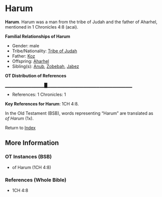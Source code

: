 # Harum
**Harum**. 
Harum was a man from the tribe of Judah and the father of Aharhel, mentioned in 1 Chronicles 4:8 (acai). 




**Familial Relationships of Harum**


* Gender: male
* Tribe/Nationality: [Tribe of Judah](../../../groups/md/acai/Judah.md)
* Father: [Koz](Koz.md)
* Offspring: [Aharhel](Aharhel.md)
* Sibling(s): [Anub](Anub.md), [Zobebah](Zobebah.md), [Jabez](Jabez.md)


**OT Distribution of References**

▁▁▁▁▁▁▁▁▁▁▁▁█▁▁▁▁▁▁▁▁▁▁▁▁▁▁▁▁▁▁▁▁▁▁▁▁▁▁
* References: 1 Chronicles: 1



**Key References for Harum**: 
1CH 4:8. 


In the Old Testament (BSB), words representing “Harum” are translated as 
*of Harum* (1x). 




Return to [Index](00-Index.md)

## More Information

### OT Instances (BSB)

* of Harum (1CH 4:8)



### References (Whole Bible)

* 1CH 4:8



